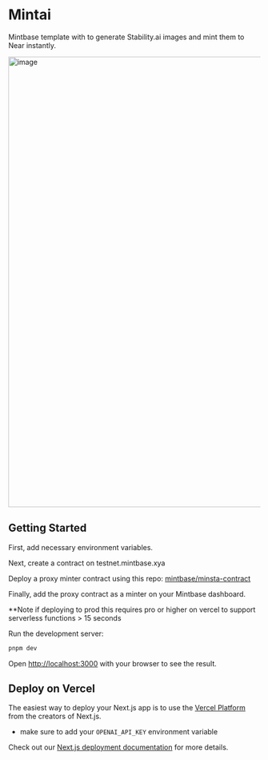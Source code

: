 # Mintai

Mintbase template with to generate Stability.ai images and mint them to Near instantly.

<img width="900" alt="image" src="https://github.com/Markeljan/mintai/assets/12901349/eb061e45-04b6-4cd6-bb1e-7f5c1f7f39ac">


## Getting Started

First, add necessary environment variables.

Next, create a contract on testnet.mintbase.xya

Deploy a proxy minter contract using this repo:
[mintbase/minsta-contract](https://github.com/Mintbase/minsta-contract)

Finally, add the proxy contract as a minter on your Mintbase dashboard.

**Note  if deploying to prod this requires pro or higher on vercel to support serverless functions > 15 seconds 

Run the development server:

```bash
pnpm dev
```

Open [http://localhost:3000](http://localhost:3000) with your browser to see the result.

## Deploy on Vercel

The easiest way to deploy your Next.js app is to use the [Vercel Platform](https://vercel.com/new?utm_medium=default-template&filter=next.js&utm_source=create-next-app&utm_campaign=create-next-app-readme) from the creators of Next.js.

- make sure to add your ```OPENAI_API_KEY``` environment variable

Check out our [Next.js deployment documentation](https://nextjs.org/docs/deployment) for more details.
